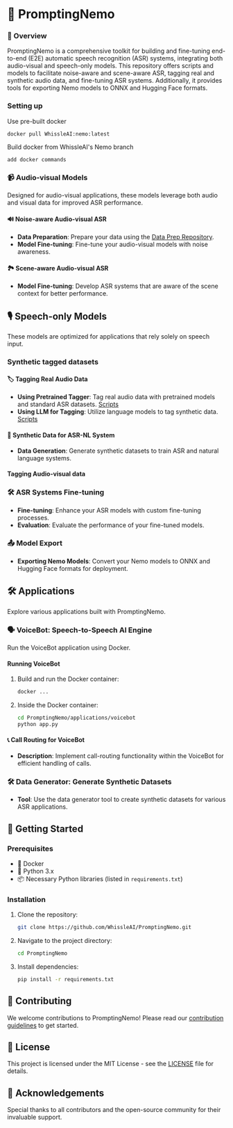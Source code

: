# 🎤 PromptingNemo


### 📝 Overview
PromptingNemo is a comprehensive toolkit for building and fine-tuning end-to-end (E2E) automatic speech recognition (ASR) systems, integrating both audio-visual and speech-only models. This repository offers scripts and models to facilitate noise-aware and scene-aware ASR, tagging real and synthetic audio data, and fine-tuning ASR systems. Additionally, it provides tools for exporting Nemo models to ONNX and Hugging Face formats.

### Setting up

Use pre-built docker
``` 
docker pull WhissleAI:nemo:latest
```
Build docker from WhissleAI's Nemo branch
```
add docker commands
```

### 📹 Audio-visual Models
Designed for audio-visual applications, these models leverage both audio and visual data for improved ASR performance.

#### 🔊 Noise-aware Audio-visual ASR
- **Data Preparation**: Prepare your data using the [Data Prep Repository](https://github.com/WhissleAI/visual_speech_recognition).
- **Model Fine-tuning**: Fine-tune your audio-visual models with noise awareness.

#### 🏞️ Scene-aware Audio-visual ASR
- **Model Fine-tuning**: Develop ASR systems that are aware of the scene context for better performance.

## 🎙️ Speech-only Models
These models are optimized for applications that rely solely on speech input.

### Synthetic tagged datasets

#### 🏷️ Tagging Real Audio Data
- **Using Pretrained Tagger**: Tag real audio data with pretrained models and standard ASR datasets. [Scripts](./scripts/data/real)
- **Using LLM for Tagging**: Utilize language models to tag synthetic data. [Scripts](./scripts/data/synthetic)

#### 🧪 Synthetic Data for ASR-NL System
- **Data Generation**: Generate synthetic datasets to train ASR and natural language systems.

#### Tagging Audio-visual data

### 🛠️ ASR Systems Fine-tuning
- **Fine-tuning**: Enhance your ASR models with custom fine-tuning processes.
- **Evaluation**: Evaluate the performance of your fine-tuned models.

### 📤 Model Export
- **Exporting Nemo Models**: Convert your Nemo models to ONNX and Hugging Face formats for deployment.

## 🛠️ Applications
Explore various applications built with PromptingNemo.

### 🗣️ VoiceBot: Speech-to-Speech AI Engine
Run the VoiceBot application using Docker.

#### Running VoiceBot
1. Build and run the Docker container:
    ```bash
    docker ...
    ```
2. Inside the Docker container:
    ```bash
    cd PromptingNemo/applications/voicebot
    python app.py
    ```

#### 📞 Call Routing for VoiceBot
- **Description**: Implement call-routing functionality within the VoiceBot for efficient handling of calls.

### 🛠️ Data Generator: Generate Synthetic Datasets
- **Tool**: Use the data generator tool to create synthetic datasets for various ASR applications.

## 🚀 Getting Started
### Prerequisites
- 🐳 Docker
- 🐍 Python 3.x
- 📦 Necessary Python libraries (listed in `requirements.txt`)

### Installation
1. Clone the repository:
    ```bash
    git clone https://github.com/WhissleAI/PromptingNemo.git
    ```
2. Navigate to the project directory:
    ```bash
    cd PromptingNemo
    ```
3. Install dependencies:
    ```bash
    pip install -r requirements.txt
    ```

## 🤝 Contributing
We welcome contributions to PromptingNemo! Please read our [contribution guidelines](CONTRIBUTING.md) to get started.

## 📜 License
This project is licensed under the MIT License - see the [LICENSE](./LICENCE) file for details.

## 🙏 Acknowledgements
Special thanks to all contributors and the open-source community for their invaluable support.
